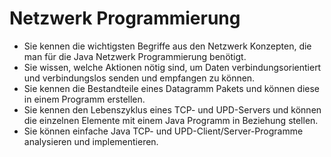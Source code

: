 # Netzwerk Programmierung

* Sie kennen die wichtigsten Begriffe aus den Netzwerk Konzepten, die man für die Java Netzwerk Programmierung benötigt.
* Sie wissen, welche Aktionen nötig sind, um Daten verbindungsorientiert und verbindungslos senden und empfangen zu können.
* Sie kennen die Bestandteile eines Datagramm Pakets und können diese in einem Programm erstellen.
* Sie kennen den Lebenszyklus eines TCP- und UPD-Servers und können die einzelnen Elemente mit einem Java Programm in Beziehung stellen.
* Sie können einfache Java TCP- und UPD-Client/Server-Programme analysieren und implementieren.
